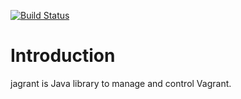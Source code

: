 [![Build Status](https://travis-ci.org/jburwell/jagrant.svg?branch=master)](https://travis-ci.org/jburwell/jagrant)

Introduction
============

jagrant is Java library to manage and control Vagrant.
